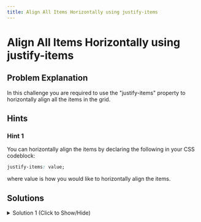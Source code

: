```yaml
---
title: Align All Items Horizontally using justify-items
---
```

# Align All Items Horizontally using justify-items

## Problem Explanation
In this challenge you are required to use the "justify-items" property to horizontally align all the items in the grid.

## Hints

### Hint 1

You can horizontally align the items by declaring the following in your CSS codeblock:

```css
justify-items: value;
```

where value is how you would like to horizontally align the items.

## Solutions

<details><summary>Solution 1 (Click to Show/Hide)</summary>

Since the challenge requires you to horizontally center all the items, declare the following in your .container CSS codeblock:

```css
justify-items: center;
```
</details>
